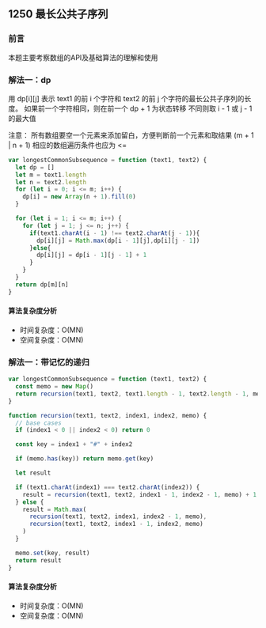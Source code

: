 ## 1250 最长公共子序列

### 前言
本题主要考察数组的API及基础算法的理解和使用


### 解法一：dp

用 dp[i][j] 表示 text1 的前 i 个字符和 text2 的前 j 个字符的最长公共子序列的长度。
如果前一个字符相同，则在前一个 dp + 1 为状态转移
不同则取 i - 1 或 j - 1 的最大值

注意：
所有数组要空一个元素来添加留白，方便判断前一个元素和取结果 (m + 1 | n + 1)
相应的数组遍历条件也应为 <=
```js
var longestCommonSubsequence = function (text1, text2) {
  let dp = []
  let m = text1.length
  let n = text2.length
  for (let i = 0; i <= m; i++) {
    dp[i] = new Array(n + 1).fill(0)
  }

  for (let i = 1; i <= m; i++) {
    for (let j = 1; j <= n; j++) {
      if(text1.charAt(i - 1) !== text2.charAt(j - 1)){
        dp[i][j] = Math.max(dp[i - 1][j],dp[i][j - 1])
      }else{
        dp[i][j] = dp[i - 1][j - 1] + 1
      }
    }
  }
  return dp[m][n]
}
```

#### 算法复杂度分析
- 时间复杂度：O(MN)
- 空间复杂度：O(MN) 
&nbsp;
### 解法一：带记忆的递归


```js
var longestCommonSubsequence = function (text1, text2) {
  const memo = new Map()
  return recursion(text1, text2, text1.length - 1, text2.length - 1, memo)
}

function recursion(text1, text2, index1, index2, memo) {
  // base cases
  if (index1 < 0 || index2 < 0) return 0

  const key = index1 + "#" + index2

  if (memo.has(key)) return memo.get(key)

  let result

  if (text1.charAt(index1) === text2.charAt(index2)) {
    result = recursion(text1, text2, index1 - 1, index2 - 1, memo) + 1
  } else {
    result = Math.max(
      recursion(text1, text2, index1, index2 - 1, memo),
      recursion(text1, text2, index1 - 1, index2, memo)
    )
  }

  memo.set(key, result)
  return result
}
```

#### 算法复杂度分析
- 时间复杂度：O(MN)
- 空间复杂度：O(MN) 
&nbsp;
    